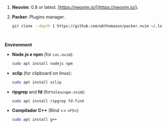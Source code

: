 

1. **Neovim**: 0.8 or latest.  [https://neovim.io/](https://neovim.io/).

2. **Packer**: Plugins manager.  
   ```bash
   git clone --depth 1 https://github.com/wbthomason/packer.nvim ~/.local/share/nvim/site/pack/packer/start/packer.nvim
    

   

**Environment**  
   - **Node.js e npm** (for `coc.nvim`):  
     ```bash
     sudo apt install nodejs npm
     ```
   - **xclip** (for clipboard on linux):  
     ```bash
     sudo apt install xclip
     ```
   - **ripgrep** and **fd** (for`telescope.nvim`):  
     ```bash
     sudo apt install ripgrep fd-find
     ```
   - **Compilador C++** (Bind == `<F5>`):  
     ```bash
     sudo apt install g++
